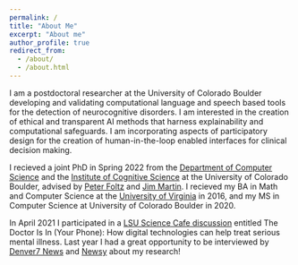 ```yaml
---
permalink: /
title: "About Me"
excerpt: "About me"
author_profile: true
redirect_from: 
  - /about/
  - /about.html
---
```


I am a postdoctoral researcher at the University of Colorado Boulder developing and validating computational language and speech based tools for the detection of neurocognitive disorders. I am interested in the creation of ethical and transparent AI methods that harness explainability and computational safeguards. I am incorporating aspects of participatory design for the creation of human-in-the-loop enabled interfaces for clinical decision making. 

I recieved a joint PhD in Spring 2022 from the [Department of Computer Science](https://www.colorado.edu/cs/) and the [Institute of Cognitive Science](https://www.colorado.edu/ics/) at the University of Colorado Boulder, advised by [Peter Foltz](http://peterfoltz.me/) and [Jim Martin](https://home.cs.colorado.edu/~martin/). I recieved my BA in Math and Computer Science at the [University of Virginia](https://www.virginia.edu/) in 2016, and my MS in Computer Science at University of Colorado Boulder in 2020.

In April 2021 I participated in a [LSU Science Cafe discussion](https://www.youtube.com/watch?v=hxdOTjm9Xjk&ab_channel=LSUResearch) entitled The Doctor Is In (Your Phone): How digital technologies can help treat serious mental illness. Last year I had a great opportunity to be interviewed by [Denver7 News](https://www.thedenverchannel.com/news/local-news/cu-boulder-artificial-intelligence-app-could-change-the-way-mental-illness-is-diagnosed) and [Newsy](https://www.newsy.com/stories/how-an-ai-phone-app-could-help-patients-with-schizophrenia/) about my research!